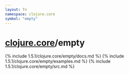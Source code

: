 ```yaml
---
layout: fn
namespace: clojure.core
symbol: "empty"
---
```


# [clojure.core](../)/empty

{% include 1.5.1/clojure.core/empty/docs.md %}
{% include 1.5.1/clojure.core/empty/examples.md %}
{% include 1.5.1/clojure.core/empty/src.md %}

